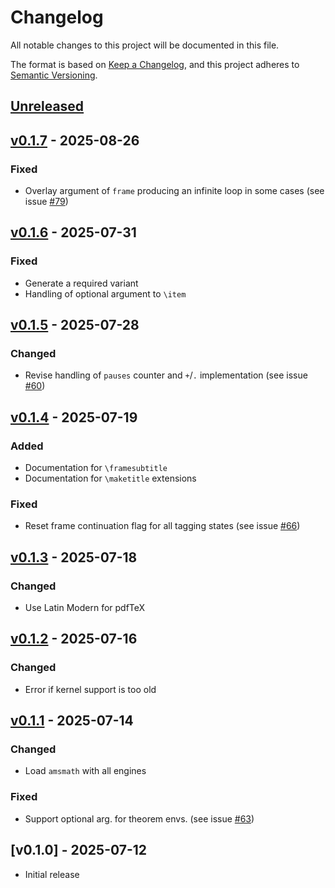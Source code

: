 # Changelog
All notable changes to this project will be documented in this file.

The format is based on [Keep a
Changelog](https://keepachangelog.com/en/1.0.0/), and this project adheres to
[Semantic Versioning](http://semver.org/spec/v2.0.0.html).

## [Unreleased]

## [v0.1.7] - 2025-08-26

### Fixed
- Overlay argument of `frame` producing an infinite loop in some cases (see
  issue [\#79](https://github.com/josephwright/ltx-talk/issues/79))

## [v0.1.6] - 2025-07-31

### Fixed
- Generate a required variant
- Handling of optional argument to `\item`

## [v0.1.5] - 2025-07-28

### Changed
- Revise handling of `pauses` counter and `+`/`.` implementation (see issue
  [\#60](https://github.com/josephwright/ltx-talk/issues/60))

## [v0.1.4] - 2025-07-19

### Added
- Documentation for `\framesubtitle`
- Documentation for `\maketitle` extensions

### Fixed
- Reset frame continuation flag for all tagging states (see issue
  [\#66](https://github.com/josephwright/ltx-talk/issues/66))

## [v0.1.3] - 2025-07-18

### Changed
- Use Latin Modern for pdfTeX

## [v0.1.2] - 2025-07-16

### Changed
- Error if kernel support is too old

## [v0.1.1] - 2025-07-14

### Changed
- Load `amsmath` with all engines

### Fixed
- Support optional arg. for theorem envs. (see issue
  [\#63](https://github.com/josephwright/ltx-talk/issues/63))

## [v0.1.0] - 2025-07-12

- Initial release

[Unreleased]: https://github.com/josephwright/ltx-talk/compare/v0.1.7...HEAD
[v0.1.7]: https://github.com/josephwright/ltx-talk/compare/v0.1.6...v0.1.7
[v0.1.6]: https://github.com/josephwright/ltx-talk/compare/v0.1.5...v0.1.6
[v0.1.5]: https://github.com/josephwright/ltx-talk/compare/v0.1.4...v0.1.5
[v0.1.4]: https://github.com/josephwright/ltx-talk/compare/v0.1.3...v0.1.4
[v0.1.3]: https://github.com/josephwright/ltx-talk/compare/v0.1.2...v0.1.3
[v0.1.2]: https://github.com/josephwright/ltx-talk/compare/v0.1.1...v0.1.2
[v0.1.1]: https://github.com/josephwright/ltx-talk/compare/v0.1.0...v0.1.1
